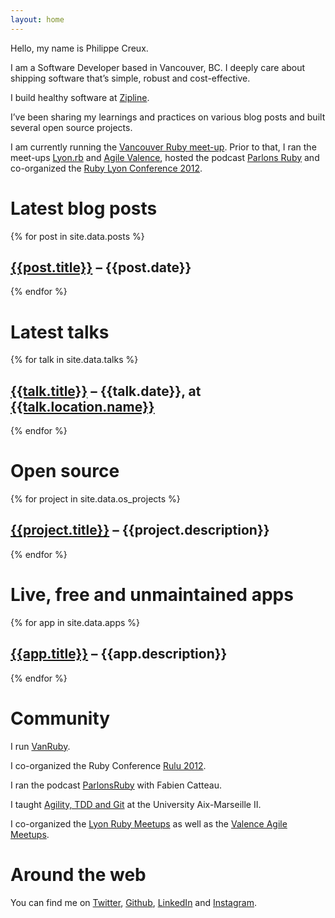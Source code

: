 ```yaml
---
layout: home
---
```


Hello, my name is Philippe Creux.

I am a Software Developer based in Vancouver, BC. I deeply care about shipping software that’s simple, robust and cost-effective.

I build healthy software at [Zipline](https://www.retailzipline.com).

I’ve been sharing my learnings and practices on various blog posts and built several open source projects.

I am currently running the [Vancouver Ruby meet-up](http://vanruby.org). Prior to that, I ran the meet-ups [Lyon.rb](http://lyonrb.fr) and [Agile Valence](http://groupspaces.com/CARAValence), hosted the podcast [Parlons Ruby](http://parlonsruby.com) and co-organized the [Ruby Lyon Conference 2012](http://2012.rulu.eu).


# Latest blog posts

{% for post in site.data.posts %}

## [{{post.title}}]({{post.url}}) – {{post.date}}

{% endfor %}

# Latest talks

{% for talk in site.data.talks %}

## [{{talk.title}}]({{talk.url}}) – {{talk.date}}, at [{{talk.location.name}}]({{talk.location.url}})

{% endfor %}

# Open source

{% for project in site.data.os_projects %}

## [{{project.title}}]({{project.url}}) – {{project.description}}

{% endfor %}

# Live, free and unmaintained apps

{% for app in site.data.apps %}

## [{{app.title}}]({{app.url}}) – {{app.description}}

{% endfor %}

# Community

I run [VanRuby](http://vanruby.org).

I co-organized the Ruby Conference [Rulu 2012](http://2012.rulu.eu).

I ran the podcast [ParlonsRuby](http://parlonsruby.com) with Fabien Catteau.

I taught [Agility, TDD and Git](https://speakerdeck.com/search?q=Philippe+Creux+IUT) at the University Aix-Marseille II.

I co-organized the [Lyon Ruby Meetups](http://lyonrb.fr) as well as the
[Valence Agile Meetups](http://groupspaces.com/CARAValence).

# Around the web

You can find me on [Twitter](http://twitter.com/pcreux), [Github](http://github.com/pcreux), [LinkedIn](http://linkedin.com/in/pcreux) and [Instagram](https://www.instagram.com/pcreux).


